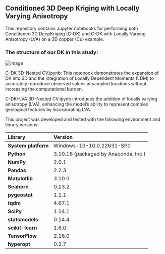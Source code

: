 ## Conditioned 3D Deep Kriging with Locally Varying Anisotropy
This repository contains Jupyter notebooks for performing both Conditioned 3D DeepKriging (C-DK) and C-DK with Locally Varying Anisotropy (LVA) on a 3D copper (Cu) example.

### The structure of our DK in this study: 
![image](https://github.com/user-attachments/assets/7339979c-73cf-452c-a3f2-f20e2a78e528)

C-DK 3D-Nested CV.ipynb: This notebook demonstrates the expansion of DK into 3D and the integration of Locally Dependent Moments (LDM) to accurately reproduce observed values at sampled locations without increasing the computational burden. 

C-DK+LVA 3D-Nested CV.ipynb introduces the addition of locally varying anisotropy (LVA), enhancing the model’s ability to represent complex geological features by incorporating LVA.

This project was developed and tested with the following environment and library versions:

| **Library**           | **Version**                                              |
|:----------------------|:---------------------------------------------------------|
| **System platform**   | Windows-10-10.0.22631-SP0                                |
| **Python**            | 3.10.16 (packaged by Anaconda, Inc.)                     |
| **NumPy**             | 2.0.1                                                    |
| **Pandas**            | 2.2.3                                                    |
| **Matplotlib**        | 3.10.0                                                   |
| **Seaborn**           | 0.13.2                                                   |
| **pygeostat**         | 1.1.1                                                    |
| **tqdm**              | 4.67.1                                                   |
| **SciPy**             | 1.14.1                                                   |
| **statsmodels**       | 0.14.4                                                   |
| **scikit-learn**      | 1.6.0                                                    |
| **TensorFlow**        | 2.18.0                                                   |
| **hyperopt**          | 0.2.7                                                    |



